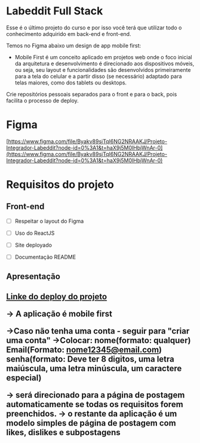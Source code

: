 # Labeddit Full Stack

Esse é o último projeto do curso e por isso você terá que utilizar todo o conhecimento adquirido em back-end e front-end.

Temos no Figma abaixo um design de app mobile first:

- Mobile First é um conceito aplicado em projetos web onde o foco inicial da arquitetura e desenvolvimento é direcionado aos dispositivos móveis, ou seja, seu layout e funcionalidades são desenvolvidos primeiramente para a tela do celular e a partir disso (se necessário) adaptado para telas maiores, como dos tablets ou desktops.

Crie repositórios pessoais separados para o front e para o back, pois facilita o processo de deploy.

# Figma

[https://www.figma.com/file/Byakv89sjTqI6NG2NRAAKJ/Projeto-Integrador-Labeddit?node-id=0%3A1&t=haX9j5M0lHbjWnAr-0](https://www.figma.com/file/Byakv89sjTqI6NG2NRAAKJ/Projeto-Integrador-Labeddit?node-id=0%3A1&t=haX9j5M0lHbjWnAr-0)

# Requisitos do projeto

## Front-end

- [ ]  Respeitar o layout do Figma
- [ ]  Uso do ReactJS
- [ ]  Site deployado
- [ ]  Documentação README



<h2>Apresentação<h2/>


[Linke do deploy do projeto](https://steep-religion.surge.sh/)


-> A aplicação é mobile first

->Caso não tenha uma conta - seguir para "criar uma conta"
->Colocar: 
nome(formato: qualquer) 
Email(Formato: nome12345@email.com) 
senha(formato: Deve ter 8 digitos, uma letra maiúscula, uma letra minúscula, um caractere especial)

-> será direcionado para a página de postagem automaticamente se todas os requisitos forem preenchidos.
-> o restante da aplicação é um modelo simples de página de postagem com likes, dislikes e subpostagens
